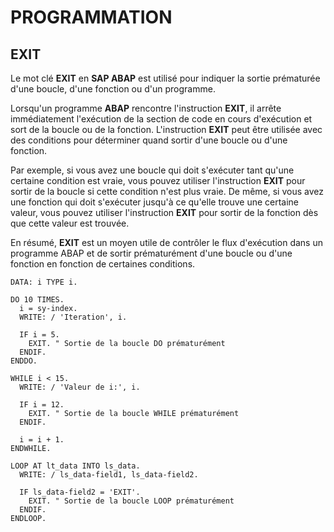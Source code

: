 # **PROGRAMMATION**

## **EXIT**

Le mot clé **EXIT** en **SAP ABAP** est utilisé pour indiquer la sortie prématurée d'une boucle, d'une fonction ou d'un programme.

Lorsqu'un programme **ABAP** rencontre l'instruction **EXIT**, il arrête immédiatement l'exécution de la section de code en cours d'exécution et sort de la boucle ou de la fonction. L'instruction **EXIT** peut être utilisée avec des conditions pour déterminer quand sortir d'une boucle ou d'une fonction.

Par exemple, si vous avez une boucle qui doit s'exécuter tant qu'une certaine condition est vraie, vous pouvez utiliser l'instruction **EXIT** pour sortir de la boucle si cette condition n'est plus vraie. De même, si vous avez une fonction qui doit s'exécuter jusqu'à ce qu'elle trouve une certaine valeur, vous pouvez utiliser l'instruction **EXIT** pour sortir de la fonction dès que cette valeur est trouvée.

En résumé, **EXIT** est un moyen utile de contrôler le flux d'exécution dans un programme ABAP et de sortir prématurément d'une boucle ou d'une fonction en fonction de certaines conditions.

```ABAP
DATA: i TYPE i.

DO 10 TIMES.
  i = sy-index.
  WRITE: / 'Iteration', i.

  IF i = 5.
    EXIT. " Sortie de la boucle DO prématurément
  ENDIF.
ENDDO.

WHILE i < 15.
  WRITE: / 'Valeur de i:', i.

  IF i = 12.
    EXIT. " Sortie de la boucle WHILE prématurément
  ENDIF.

  i = i + 1.
ENDWHILE.

LOOP AT lt_data INTO ls_data.
  WRITE: / ls_data-field1, ls_data-field2.

  IF ls_data-field2 = 'EXIT'.
    EXIT. " Sortie de la boucle LOOP prématurément
  ENDIF.
ENDLOOP.
```
